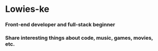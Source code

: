 # Lowies-ke

### Front-end developer and full-stack beginner

### Share interesting things about code, music, games, movies, etc.

<About/>
